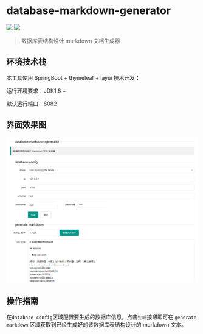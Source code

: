 # database-markdown-generator

[![](https://img.shields.io/badge/Author-woodwhales-green.svg)](https://woodwhales.cn/) ![](https://img.shields.io/badge/License-GPL%203.0-orange.svg)

> 数据库表结构设计 markdown 文档生成器

## 环境技术栈

本工具使用 SpringBoot + thymeleaf + layui 技术开发：

运行环境要求：JDK1.8 +

默认运行端口：8082

## 界面效果图

![](https://raw.githubusercontent.com/woodwhales/database-markdown-generator/master/doc/images/index.png)

## 操作指南

在`database config`区域配置要生成的数据库信息，点击`生成`按钮即可在 ` generate markdown ` 区域获取到已经生成好的该数据库表结构设计的 markdown 文本。